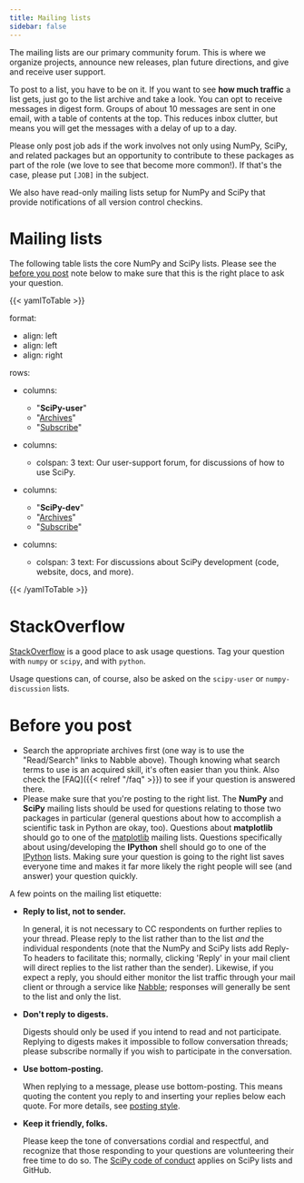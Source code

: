 ```yaml
---
title: Mailing lists
sidebar: false
---
```


The mailing lists are our primary community forum. This is where we
organize projects, announce new releases, plan future directions, and
give and receive user support.

To post to a list, you have to be on it. If you want to see **how much
traffic** a list gets, just go to the list archive and take a look. You
can opt to receive messages in digest form. Groups of about 10 messages
are sent in one email, with a table of contents at the top. This reduces
inbox clutter, but means you will get the messages with a delay of up to
a day.

Please only post job ads if the work involves not only using NumPy,
SciPy, and related packages but an opportunity to contribute to these
packages as part of the role (we love to see that become more common!).
If that\'s the case, please put `[JOB]` in the subject.

We also have read-only mailing lists setup for NumPy and SciPy that
provide notifications of all version control checkins.

# Mailing lists

The following table lists the core NumPy and SciPy lists. Please see
the [before you post](#before-you-post) note below to make sure that this
is the right place to ask your question.

{{< yamlToTable >}}


format:
  - align: left
  - align: left
  - align: right

rows:
  - columns:
    - "**SciPy-user**"
    - "[Archives](https://mail.python.org/archives/list/scipy-user@python.org/)"
    - "[Subscribe](https://mail.python.org/mailman/listinfo/scipy-user)"

  - columns:
    - colspan: 3
      text: Our user-support forum, for discussions of how to use SciPy.

  - columns:
    - "**SciPy-dev**"
    - "[Archives](https://mail.python.org/archives/list/scipy-dev@python.org/)"
    - "[Subscribe](https://mail.python.org/mailman/listinfo/scipy-dev)"

  - columns:
    - colspan: 3
      text: For discussions about SciPy development (code, website, docs, and more).

{{< /yamlToTable >}}

# StackOverflow

[StackOverflow](http://stackoverflow.com) is a good place to ask usage
questions. Tag your question with `numpy` or `scipy`, and with `python`.

Usage questions can, of course, also be asked on the `scipy-user` or
`numpy-discussion` lists.

# Before you post

-   Search the appropriate archives first (one way is to use the
    \"Read/Search\" links to Nabble above). Though knowing what search
    terms to use is an acquired skill, it\'s often easier than you
    think. Also check the [FAQ]({{< relref "/faq" >}}) to see
    if your question is answered there.
-   Please make sure that you\'re posting to the right list. The
    **NumPy** and **SciPy** mailing lists should be used for questions
    relating to those two packages in particular (general questions
    about how to accomplish a scientific task in Python are okay, too).
    Questions about **matplotlib** should go to one of the
    [matplotlib](http://matplotlib.org/) mailing lists. Questions
    specifically about using/developing the **IPython** shell should go
    to one of the [IPython](http://ipython.org/) lists. Making sure your
    question is going to the right list saves everyone time and makes it
    far more likely the right people will see (and answer) your question
    quickly.

A few points on the mailing list etiquette:

-   **Reply to list, not to sender.**

    In general, it is not necessary to CC respondents on further replies
    to your thread. Please reply to the list rather than to the list
    *and* the individual respondents (note that the NumPy and SciPy
    lists add Reply-To headers to facilitate this; normally, clicking
    \'Reply\' in your mail client will direct replies to the list rather
    than the sender). Likewise, if you expect a reply, you should either
    monitor the list traffic through your mail client or through a
    service like [Nabble](http://www.nabble.com); responses will
    generally be sent to the list and only the list.

-   **Don\'t reply to digests.**

    Digests should only be used if you intend to read and not
    participate. Replying to digests makes it impossible to follow
    conversation threads; please subscribe normally if you wish to
    participate in the conversation.

-   **Use bottom-posting.**

    When replying to a message, please use bottom-posting. This means
    quoting the content you reply to and inserting your replies below
    each quote. For more details, see [posting
    style](https://en.wikipedia.org/wiki/Posting_style).

-   **Keep it friendly, folks.**

    Please keep the tone of conversations cordial and respectful, and
    recognize that those responding to your questions are volunteering
    their free time to do so. The [SciPy code of
    conduct](http://scipy.github.io/devdocs/dev/conduct/code_of_conduct.html)
    applies on SciPy lists and GitHub.

